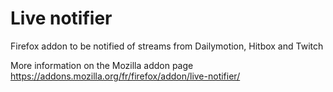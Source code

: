 # Live notifier
Firefox addon to be notified of streams from Dailymotion, Hitbox and Twitch

More information on the Mozilla addon page https://addons.mozilla.org/fr/firefox/addon/live-notifier/
